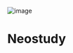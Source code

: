 ![image](https://github.com/user-attachments/assets/9cfe0fb9-d52b-4cd9-8b55-0451625e834d)
# Neostudy
